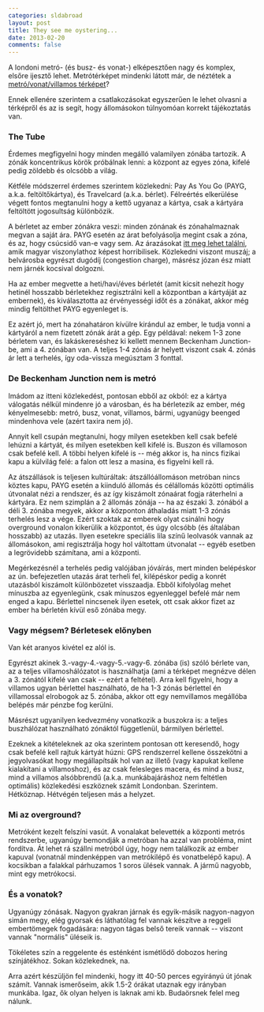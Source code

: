 ```yaml
---
categories: sldabroad
layout: post
title: They see me oystering...
date: 2013-02-20
comments: false
---
```


A londoni metró- (és busz- és vonat-) elképesztően nagy és komplex, elsőre ijesztő lehet. Metrótérképet mindenki látott már, de néztétek a [metró/vonat/villamos térképet](http://www.tfl.gov.uk/assets/downloads/london-rail-and-tube-services-map.pdf)?

Ennek ellenére szerintem a csatlakozásokat egyszerűen le lehet olvasni a térképről és az is segít, hogy állomásokon túlnyomóan korrekt tájékoztatás van.

### The Tube

Érdemes megfigyelni hogy minden megálló valamilyen zónába tartozik. A zónák koncentrikus körök próbálnak lenni: a központ az egyes zóna, kifelé pedig zöldebb és olcsóbb a világ.

Kétféle módszerrel érdemes szerintem közlekedni: Pay As You Go (PAYG, a.k.a. feltöltőkártya), és Travelcard (a.k.a. bérlet). Félreértés elkerülése végett fontos megtanulni hogy a kettő ugyanaz a kártya, csak a kártyára feltöltött jogosultság különbözik.

A bérletet az ember zónákra veszi: minden zónának és zónahalmaznak megvan a saját ára. PAYG esetén az árat befolyásolja megint csak a zóna, és az, hogy csúcsidő van-e vagy sem. Az árazásokat [itt meg lehet találni](http://www.tfl.gov.uk/tickets/14416.aspx), amik magyar viszonylathoz képest horribilisek. Közlekedni viszont muszáj; a belvárosba egyrészt dugódíj (congestion charge), másrész józan ész miatt nem járnék kocsival dolgozni.

Ha az ember megvette a heti/havi/éves bérletét (amit kicsit nehezít hogy hetinél hosszabb bérletekhez regisztrálni kell a központban a kártyáját az embernek), és kiválasztotta az érvényességi időt és a zónákat, akkor még mindig feltölthet PAYG egyenleget is.

Ez azért jó, mert ha zónahatáron kívülre kirándul az ember, le tudja vonni a kártyáról a nem fizetett zónák árát a gép. Egy példával: nekem 1-3 zone bérletem van, és lakáskereséshez ki kellett mennem Beckenham Junction-be, ami a 4. zónában van. A teljes 1-4 zónás ár helyett viszont csak 4. zónás ár lett a terhelés, így oda-vissza megúsztam 3 fonttal.

### De Beckenham Junction nem is metró

Imádom az itteni közlekedést, pontosan ebből az okból: ez a kártya válogatás nélkül mindenre jó a városban, és ha bérletezik az ember, még kényelmesebb: metró, busz, vonat, villamos, bármi, ugyanúgy beenged mindenhova vele (azért taxira nem jó).

Annyit kell csupán megtanulni, hogy milyen esetekben kell csak befelé lehúzni a kártyát, és milyen esetekben kell kifelé is. Buszon és villamoson csak befelé kell. A többi helyen kifelé is -- még akkor is, ha nincs fizikai kapu a külvilág felé: a falon ott lesz a masina, és figyelni kell rá.

Az átszállások is teljesen kultúráltak: átszállóállomáson metróban nincs köztes kapu, PAYG esetén a kiinduló állomás és célállomás közötti optimális útvonalat nézi a rendszer, és az így kiszámolt zónaárat fogja ráterhelni a kártyára. Ez nem szimplán a 2 állomás zónája -- ha az északi 3. zónából a déli 3. zónába megyek, akkor a központon áthaladás miatt 1-3 zónás terhelés lesz a vége. Ezért szoktak az emberek olyat csinálni hogy overground vonalon kikerülik a központot, és úgy olcsóbb (és általában hosszabb) az utazás. Ilyen esetekre speciális lila színű leolvasók vannak az állomásokon, ami regisztrálja hogy hol váltottam útvonalat -- egyéb esetben a legrövidebb számítana, ami a központi.

Megérkezésnél a terhelés pedig valójában jóváírás, mert minden belépéskor az ún. befejezetlen utazás árat terheli fel, kilépéskor pedig a konrét utazásból kiszámolt különbözetet visszaadja. Ebből kifolyólag mehet mínuszba az egyenlegünk, csak mínuszos egyenleggel befelé már nem enged a kapu. Bérlettel nincsenek ilyen esetek, ott csak akkor fizet az ember ha bérletén kívül eső zónába megy.

### Vagy mégsem? Bérletesek előnyben

Van két aranyos kivétel ez alól is.

Egyrészt akinek 3.-vagy-4.-vagy-5.-vagy-6. zónába (is) szóló bérlete van, az a teljes villamoshálózatot is használhatja (ami a térképet megnézve délen a 3. zónától kifelé van csak -- ezért a feltétel). Arra kell figyelni, hogy a villamos ugyan bérlettel használható, de ha 1-3 zónás bérlettel én villamossal elrobogok az 5. zónába, akkor ott egy nemvillamos megállóba belépés már pénzbe fog kerülni.

Másrészt ugyanilyen kedvezmény vonatkozik a buszokra is: a teljes buszhálózat használható zónáktól függetlenül, bármilyen bérlettel.

Ezeknek a kitételeknek az oka szerintem pontosan ott keresendő, hogy csak befelé kell rajtuk kártyát húzni: GPS rendszerrel kellene összekötni a jegyolvasókat hogy megállapítsák hol van az illető (vagy kapukat kellene kialakítani a villamoshoz), és az csak felesleges macera, és mind a busz, mind a villamos alsóbbrendű (a.k.a. munkábajáráshoz nem feltétlen optimális) közlekedési eszköznek számít Londonban. Szerintem. Hétköznap. Hétvégén teljesen más a helyzet.

### Mi az overground?

Metróként kezelt felszíni vasút. A vonalakat belevették a központi metrós rendszerbe, ugyanúgy bemondják a metróban ha azzal van probléma, mint fordítva. Át lehet rá szállni metróból úgy, hogy nem találkozik az ember kapuval (vonatnál mindenképpen van metrókilépő és vonatbelépő kapu). A kocsikban a falakkal párhuzamos 1 soros ülések vannak. A jármű nagyobb, mint egy metrókocsi.

### És a vonatok?

Ugyanúgy zónásak. Nagyon gyakran járnak és egyik-másik nagyon-nagyon simán megy, elég gyorsak és láthatólag fel vannak készítve a reggeli embertömegek fogadására: nagyon tágas belső tereik vannak -- viszont vannak "normális" üléseik is.

Tökéletes szín a reggelente és esténként ismétlődő dobozos hering színjátékhoz. Sokan közlekednek, na.

Arra azért készüljön fel mindenki, hogy itt 40-50 perces egyirányú út jónak számít. Vannak ismerőseim, akik 1.5-2 órákat utaznak egy irányban munkába. Igaz, ők olyan helyen is laknak ami kb. Budaörsnek felel meg nálunk.
